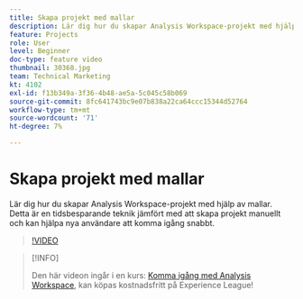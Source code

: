 ```yaml
---
title: Skapa projekt med mallar
description: Lär dig hur du skapar Analysis Workspace-projekt med hjälp av mallar
feature: Projects
role: User
level: Beginner
doc-type: feature video
thumbnail: 30368.jpg
team: Technical Marketing
kt: 4102
exl-id: f13b349a-3f36-4b48-ae5a-5c045c58b069
source-git-commit: 8fc641743bc9e07b838a22ca64ccc15344d52764
workflow-type: tm+mt
source-wordcount: '71'
ht-degree: 7%

---
```


# Skapa projekt med mallar

Lär dig hur du skapar Analysis Workspace-projekt med hjälp av mallar. Detta är en tidsbesparande teknik jämfört med att skapa projekt manuellt och kan hjälpa nya användare att komma igång snabbt.

>[!VIDEO](https://video.tv.adobe.com/v/30368/?quality=12&learn=on)

>[!INFO]
>
> Den här videon ingår i en kurs: [Komma igång med Analysis Workspace](https://experienceleague.adobe.com/?recommended=Analytics-U-1-2020.1.workspace), kan köpas kostnadsfritt på Experience League!